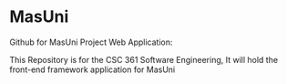 # MasUni
Github for MasUni Project Web Application:

This Repository is for the CSC 361 Software Engineering, It will hold the front-end framework application for MasUni
